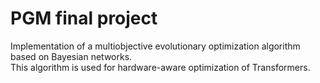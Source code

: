# PGM final project
 
Implementation of a multiobjective evolutionary optimization algorithm based on Bayesian networks. </br>
This algorithm is used for hardware-aware optimization of Transformers.
